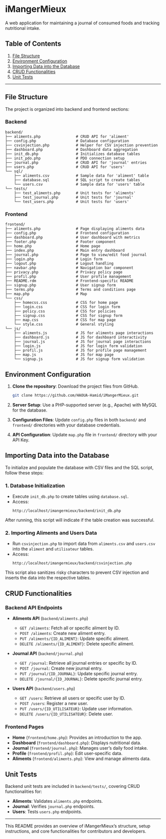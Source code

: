 
# iMangerMieux

A web application for maintaining a journal of consumed foods and tracking nutritional intake.

## Table of Contents

1. [File Structure](#file-structure)
2. [Environment Configuration](#environment-configuration)
3. [Importing Data into the Database](#importing-data-into-the-database)
4. [CRUD Functionalities](#crud-functionalities)
5. [Unit Tests](#unit-tests)

---

## File Structure

The project is organized into backend and frontend sections:

### Backend
```
backend/
├── aliments.php                # CRUD API for 'aliment'
├── config.php                  # Database configuration
├── csvinjection.php            # Helper for CSV injection prevention
├── dashboard.php               # Dashboard data aggregation
├── init_db.php                 # Initializes database tables
├── init_pdo.php                # PDO connection setup
├── journal.php                 # CRUD API for 'journal' entries
├── users.php                   # CRUD API for 'users'
└── sql/
    ├── aliments.csv            # Sample data for 'aliment' table
    ├── database.sql            # SQL script to create tables
    └── users.csv               # Sample data for 'users' table
└── tests/
    ├── test_aliments.php       # Unit tests for 'aliments'
    ├── test_journal.php        # Unit tests for 'journal'
    └── test_users.php          # Unit tests for 'users'
```

### Frontend
```
frontend/
├── aliments.php                # Page displaying aliments data
├── config.php                  # Frontend configuration
├── dashboard.php               # User dashboard with metrics
├── footer.php                  # Footer component
├── home.php                    # Home page
├── index.php                   # Main entry dashboard
├── journal.php                 # Page to view/edit food journal
├── login.php                   # Login form
├── logout.php                  # Logout handling
├── navbar.php                  # Navigation bar component
├── privacy.php                 # Privacy policy page
├── profil.php                  # User profile management
├── README.rdm                  # Frontend-specific README
├── signup.php                  # User signup form
├── terms.php                   # Terms and conditions page
├── map.php                     # Map
└── css/
    ├── homecss.css             # CSS for home page
    ├── login.css               # CSS for login form
    ├── policy.css              # CSS for policies
    ├── signup.css              # CSS for signup form
    ├── map.css                 # CSS for map page
    └── style.css               # General styling
└── js/
    ├── aliments.js             # JS for aliments page interactions
    ├── dashboard.js            # JS for dashboard interactivity
    ├── journal.js              # JS for journal page interactions
    ├── login.js                # JS for login form validation
    ├── profil.js               # JS for profile page management
    ├── map.js                  # JS for map page
    └── signup.js               # JS for signup form validation
```

## Environment Configuration

1. **Clone the repository**: Download the project files from GitHub.
   
   ```bash
   git clone https://github.com/HAOUA-Hamid/iMangerMieux.git
   ```

2. **Server Setup**: Use a PHP-supported server (e.g., Apache) with MySQL for the database.

3. **Configuration Files**: Update `config.php` files in both `backend/` and `frontend/` directories with your database credentials.

4. **API Configuration**: Update `map.php` file in `frontend/` directory with your API Key.

## Importing Data into the Database

To initialize and populate the database with CSV files and the SQL script, follow these steps:

### 1. Database Initialization
- Execute `init_db.php` to create tables using `database.sql`.
- Access:
   ```
   http://localhost/imangermieux/backend/init_db.php
   ```
After running, this script will indicate if the table creation was successful.

### 2. Importing Aliments and Users Data
- Run `csvinjection.php` to import data from `aliments.csv` and `users.csv` into the `aliment` and `utilisateur` tables.
- Access:
   ```
   http://localhost/imangermieux/backend/csvinjection.php
   ```
This script also sanitizes risky characters to prevent CSV injection and inserts the data into the respective tables.

## CRUD Functionalities

### Backend API Endpoints

- **Aliments API** (`backend/aliments.php`)
  - `GET /aliments`: Fetch all or specific aliment by ID.
  - `POST /aliments`: Create new aliment entry.
  - `PUT /aliments/{ID_ALIMENT}`: Update specific aliment.
  - `DELETE /aliments/{ID_ALIMENT}`: Delete specific aliment.

- **Journal API** (`backend/journal.php`)
  - `GET /journal`: Retrieve all journal entries or specific by ID.
  - `POST /journal`: Create new journal entry.
  - `PUT /journal/{ID_JOURNAL}`: Update specific journal entry.
  - `DELETE /journal/{ID_JOURNAL}`: Delete specific journal entry.

- **Users API** (`backend/users.php`)
  - `GET /users`: Retrieve all users or specific user by ID.
  - `POST /users`: Register a new user.
  - `PUT /users/{ID_UTILISATEUR}`: Update user information.
  - `DELETE /users/{ID_UTILISATEUR}`: Delete user.

### Frontend Pages

- **Home** (`frontend/home.php`): Provides an introduction to the app.
- **Dashboard** (`frontend/dashboard.php`): Displays nutritional data.
- **Journal** (`frontend/journal.php`): Manages user’s daily food intake.
- **Profile** (`frontend/profil.php`): Edit user-specific data.
- **Aliments** (`frontend/aliments.php`): View and manage aliments data.

## Unit Tests

Backend unit tests are included in `backend/tests/`, covering CRUD functionalities for:
- **Aliments**: Validates `aliments.php` endpoints.
- **Journal**: Verifies `journal.php` endpoints.
- **Users**: Tests `users.php` endpoints.

---

This README provides an overview of iMangerMieux’s structure, setup instructions, and core functionalities for contributors and developers.
